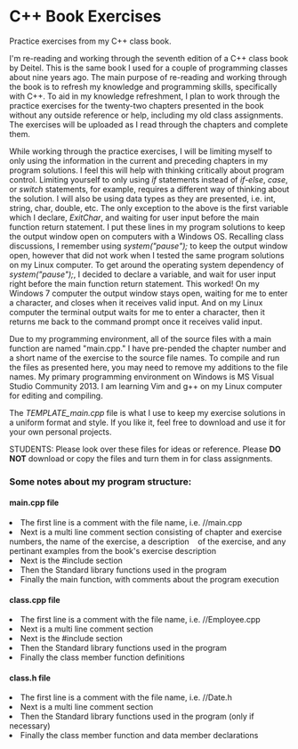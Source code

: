 # C++ Book Exercises
Practice exercises from my C++ class book.

I'm re-reading and working through the seventh edition of a C++ class book by Deitel. This is the same book I used for a couple of programming classes about nine years ago. The main purpose of re-reading and working through the book is to refresh my knowledge and programming skills, specifically with C++. To aid in my knowledge refreshment, I plan to work through the practice exercises for the twenty-two chapters presented in the book without any outside reference or help, including my old class assignments. The exercises will be uploaded as I read through the chapters and complete them.

While working through the practice exercises, I will be limiting myself to only using the information in the current and preceding chapters in my program solutions. I feel this will help with thinking critically about program control. Limiting yourself to only using <i>if</i> statements instead of <i>if-else</i>, <i>case</i>, or <i>switch</i> statements, for example, requires a different way of thinking about the solution. I will also be using data types as they are presented, i.e. int, string, char, double, etc. The only exception to the above is the first variable which I declare, <i>ExitChar</i>, and waiting for user input before the main function return statement. I put these lines in my program solutions to keep the output window open on computers with a Windows OS. Recalling class discussions, I remember using <i>system("pause");</i> to keep the output window open, however that did not work when I tested the same program solutions on my Linux computer. To get around the operating system dependency of <i>system("pause");</i>, I decided to declare a variable, and wait for user input right before the main function return statement. This worked! On my Windows 7 computer the output window stays open, waiting for me to enter a character, and closes when it receives valid input. And on my Linux computer the terminal output waits for me to enter a character, then it returns me back to the command prompt once it receives valid input.

Due to my programming environment, all of the source files with a main function are named "main.cpp." I have pre-pended the chapter number and a short name of the exercise to the source file names. To compile and run the files as presented here, you may need to remove my additions to the file names. My primary programming environment on Windows is MS Visual Studio Community 2013. I am learning Vim and g++ on my Linux computer for editing and compiling.

The <i>TEMPLATE_main.cpp</i> file is what I use to keep my exercise solutions in a uniform format and style. If you like it, feel free to download and use it for your own personal projects.

STUDENTS: Please look over these files for ideas or reference. Please <b>DO NOT</b> download or copy the files and turn them in for class assignments.

<h3>Some notes about my program structure:</h3>
 <h4> main.cpp file </h4>
  <li>The first line is a comment with the file name, i.e. //main.cpp
  <li>Next is a multi line comment section consisting of chapter and exercise numbers, the name of the exercise, a description &nbsp;&nbsp;&nbsp;of the exercise, and any pertinant examples from the book's exercise description
  <li>Next is the #include section
  <li>Then the Standard library functions used in the program
  <li>Finally the main function, with comments about the program execution
   <p></p>
  
  <h4>class.cpp file</h4>
  <li>The first line is a comment with the file name, i.e. //Employee.cpp
  <li>Next is a multi line comment section
  <li>Next is the #include section
  <li>Then the Standard library functions used in the program
  <li>Finally the class member function definitions
   <p></p>
  
  <h4>class.h file</h4>
  <li>The first line is a comment with the file name, i.e. //Date.h
  <li>Next is a multi line comment section
  <li>Then the Standard library functions used in the program (only if necessary)
  <li>Finally the class member function and data member declarations
